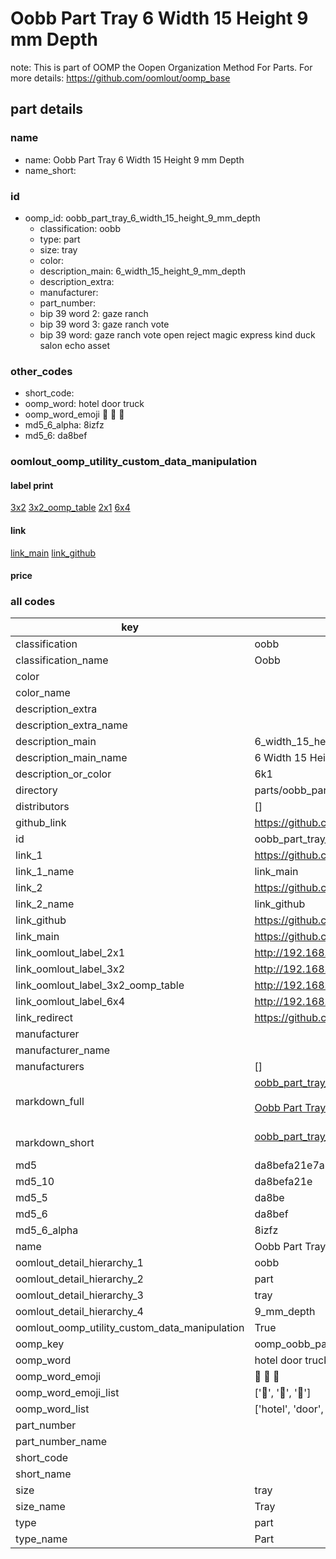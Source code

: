 # Oobb Part Tray 6 Width 15 Height 9 mm Depth  

note: This is part of OOMP the Oopen Organization Method For Parts. For more details: https://github.com/oomlout/oomp_base

##  part details
  







### name
* name: Oobb Part Tray 6 Width 15 Height 9 mm Depth
* name_short: 
### id
* oomp_id: oobb_part_tray_6_width_15_height_9_mm_depth
  * classification: oobb
  * type: part
  * size: tray
  * color: 
  * description_main: 6_width_15_height_9_mm_depth
  * description_extra: 
  * manufacturer: 
  * part_number: 
  * bip 39 word 2: gaze ranch
  * bip 39 word 3: gaze ranch vote
  * bip 39 word: gaze ranch vote open reject magic express kind duck salon echo asset

### other_codes
* short_code: 
* oomp_word: hotel door truck
* oomp_word_emoji :hotel: :door: :truck:
* md5_6_alpha: 8izfz
* md5_6: da8bef






### oomlout_oomp_utility_custom_data_manipulation
#### label print
[3x2](http://192.168.1.245:1112/?label=oomp%208izfz)
[3x2_oomp_table](http://192.168.1.108:1112/?label=oomp%208izfz)
[2x1](http://192.168.1.242:1112/?label=oomp%208izfz)
[6x4](http://192.168.1.55:1112/?label=oomp%208izfz)    

#### link

[link_main](https://github.com/oomlout/oomlout_oomp_version_1_messy/tree/main/parts/oobb_part_tray_6_width_15_height_9_mm_depth) [link_github](https://github.com/oomlout/oomlout_oomp_version_1_messy/tree/main/parts/oobb_part_tray_6_width_15_height_9_mm_depth)                             

#### price







### all codes 
| key | value |  
| --- | --- |  
| classification | oobb |  
| classification_name | Oobb |  
| color |  |  
| color_name |  |  
| description_extra |  |  
| description_extra_name |  |  
| description_main | 6_width_15_height_9_mm_depth |  
| description_main_name | 6 Width 15 Height 9 mm Depth |  
| description_or_color | 6k1 |  
| directory | parts/oobb_part_tray_6_width_15_height_9_mm_depth |  
| distributors | [] |  
| github_link | https://github.com/oomlout/oomlout_oomp_part_src/tree/main/parts/oobb_part_tray_6_width_15_height_9_mm_depth |  
| id | oobb_part_tray_6_width_15_height_9_mm_depth |  
| link_1 | https://github.com/oomlout/oomlout_oomp_version_1_messy/tree/main/parts/oobb_part_tray_6_width_15_height_9_mm_depth |  
| link_1_name | link_main |  
| link_2 | https://github.com/oomlout/oomlout_oomp_version_1_messy/tree/main/parts/oobb_part_tray_6_width_15_height_9_mm_depth |  
| link_2_name | link_github |  
| link_github | https://github.com/oomlout/oomlout_oomp_version_1_messy/tree/main/parts/oobb_part_tray_6_width_15_height_9_mm_depth |  
| link_main | https://github.com/oomlout/oomlout_oomp_version_1_messy/tree/main/parts/oobb_part_tray_6_width_15_height_9_mm_depth |  
| link_oomlout_label_2x1 | http://192.168.1.242:1112/?label=oomp%208izfz |  
| link_oomlout_label_3x2 | http://192.168.1.245:1112/?label=oomp%208izfz |  
| link_oomlout_label_3x2_oomp_table | http://192.168.1.108:1112/?label=oomp%208izfz |  
| link_oomlout_label_6x4 | http://192.168.1.55:1112/?label=oomp%208izfz |  
| link_redirect | https://github.com/oomlout/oomlout_oomp_version_1_messy/tree/main/parts/oobb_part_tray_6_width_15_height_9_mm_depth |  
| manufacturer |  |  
| manufacturer_name |  |  
| manufacturers | [] |  
| markdown_full | [oobb_part_tray_6_width_15_height_9_mm_depth](none)<br>[](none)<br>[Oobb Part Tray 6 Width 15 Height 9 Mm Depth](none)<br><br> |  
| markdown_short | [oobb_part_tray_6_width_15_height_9_mm_depth](none)<br><br> |  
| md5 | da8befa21e7a8a1a175a79b3ebec6305 |  
| md5_10 | da8befa21e |  
| md5_5 | da8be |  
| md5_6 | da8bef |  
| md5_6_alpha | 8izfz |  
| name | Oobb Part Tray 6 Width 15 Height 9 mm Depth |  
| oomlout_detail_hierarchy_1 | oobb |  
| oomlout_detail_hierarchy_2 | part |  
| oomlout_detail_hierarchy_3 | tray |  
| oomlout_detail_hierarchy_4 | 9_mm_depth |  
| oomlout_oomp_utility_custom_data_manipulation | True |  
| oomp_key | oomp_oobb_part_tray_6_width_15_height_9_mm_depth |  
| oomp_word | hotel door truck |  
| oomp_word_emoji | :hotel: :door: :truck: |  
| oomp_word_emoji_list | [':hotel:', ':door:', ':truck:'] |  
| oomp_word_list | ['hotel', 'door', 'truck'] |  
| part_number |  |  
| part_number_name |  |  
| short_code |  |  
| short_name |  |  
| size | tray |  
| size_name | Tray |  
| type | part |  
| type_name | Part |  

